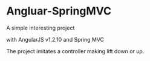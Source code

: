 Angluar-SpringMVC
=================

A simple interesting project 

with AngularJS v1.2.10 and Spring MVC

The project imitates a controller making lift down or up.
